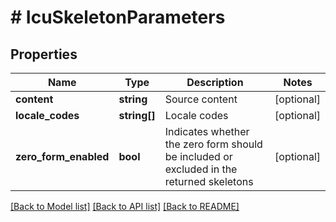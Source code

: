 # # IcuSkeletonParameters

## Properties

Name | Type | Description | Notes
------------ | ------------- | ------------- | -------------
**content** | **string** | Source content | [optional] 
**locale_codes** | **string[]** | Locale codes | [optional] 
**zero_form_enabled** | **bool** | Indicates whether the zero form should be included or excluded in the returned skeletons | [optional] 

[[Back to Model list]](../../README.md#documentation-for-models) [[Back to API list]](../../README.md#documentation-for-api-endpoints) [[Back to README]](../../README.md)


